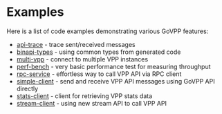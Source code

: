 # Examples

Here is a list of code examples demonstrating various GoVPP features:

- [api-trace](examples/api-trace) - trace sent/received messages
- [binapi-types](examples/binapi-types) - using common types from generated code
- [multi-vpp](examples/multi-vpp) - connect to multiple VPP instances
- [perf-bench](examples/perf-bench) - very basic performance test for measuring throughput
- [rpc-service](examples/rpc-service) - effortless way to call VPP API via RPC client
- [simple-client](examples/simple-client) - send and receive VPP API messages using GoVPP API directly
- [stats-client](examples/stats-client) - client for retrieving VPP stats data
- [stream-client](examples/stream-client) - using new stream API to call VPP API
